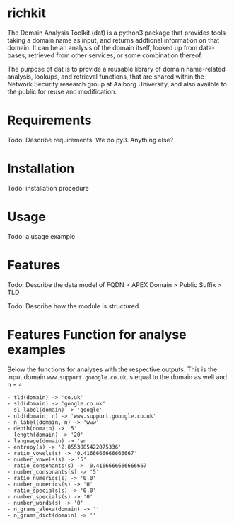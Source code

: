 # richkit

The Domain Analysis Toolkit (dat) is a python3 package that provides
tools taking a domain name as input, and returns addtional information
on that domain. It can be an analysis of the domain itself, looked up
from data-bases, retrieved from other services, or some combination
thereof.

The purpose of dat is to provide a reusable library of domain
name-related analysis, lookups, and retrieval functions, that are
shared within the Network Security research group at Aalborg
University, and also availble to the public for reuse and modification.

# Requirements

Todo: Describe requirements. We do py3. Anything else?

# Installation

Todo: installation procedure

# Usage

Todo: a usage example

# Features

Todo: Describe the data model of FQDN > APEX Domain > Public Suffix > TLD

Todo: Describe how the module is structured.

# Features Function for analyse examples

Below the functions for analyses with the respective outputs. This is the input domain `www.support.gooogle.co.uk`, s equal to the domain as well and n = `4`
```
- tld(domain) -> 'co.uk'
- sld(domain) -> 'google.co.uk'
- sl_label(domain) -> 'google'
- nld(domain, n) -> 'www.support.gooogle.co.uk'
- n_label(domain, n) -> 'www'
- depth(domain) -> '5'
- length(domain) -> '20'
- language(domain) -> 'en'
- entropy(s) -> '2.8553885422075336'
- ratio_vowels(s) -> '0.4166666666666667'
- number_vowels(s) -> '5'
- ratio_consonants(s) -> '0.4166666666666667'
- number_consonants(s) -> '5'
- ratio_numerics(s) -> '0.0'
- number_numerics(s) -> '0'
- ratio_specials(s) -> '0.0'
- number_specials(s) -> '0'
- number_words(s) -> '0'
- n_grams_alexa(domain) -> ''
- n_grams_dict(domain) -> ''
```
